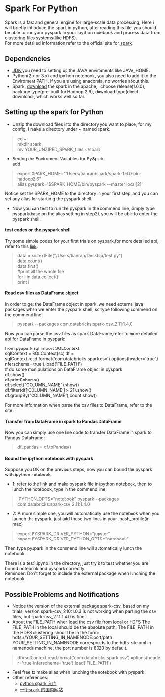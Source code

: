 #  Spark For Python
Spark is a fast and general engine for large-scale data processing, Here i will
briefly introduce the spark in python, after reading this file, you should be able
to run your pyspark in your ipython notebook and process data from clustering files systems(like HDFS).  
For more detailed information,refer to the official site for [spark](http://spark.apache.org/).

##  Dependencies
- [JDK](http://www.oracle.com/technetwork/java/javase/downloads/index.html),you need to setting up the JAVA enviroments like JAVA_HOME.  
- Python(2.x or 3.x) and ipython notebook, you also need to add it to the Enviroment PATH. If you are using anaconda, no worries about this.
- Spark, [download](http://spark.apache.org/downloads.html) the spark in the apache, I choose release(1.6.0), package type(pre-built for Hadoop 2.6), download type(direct download), which works well so far.

##  Setting up the spark for Python
- Unzip the download files into the directory you want to place, for my config, I make a directory under ~ named spark.    
> cd ~  
mkdir spark  
mv YOUR_UNZIPED_SPARK_files ~/spark

- Setting the Enviroment Variables for PySpark  
add  
> export SPARK_HOME="/Users/tianran/spark/spark-1.6.0-bin-hadoop2.6"  
alias pyspark='$SPARK_HOME/bin/pyspark --master local[2]'

Notice set the SPARK_HOME to the directory in your first step, and you can set any alias for startin g the pyspark shell.

- Now you can test to run the pyspark in the commend line, simply type pyspark(base on the alias setting in step2), you will be able to enter the pyspark shell.

#### test codes on the pyspark shell
Try some simple codes for your first trials on pyspark,for more detailed api, refer to this [link](http://spark.apache.org/examples.html):
> data = sc.textFile("/Users/tianran/Desktop/test.py")  
data.count()  
data.first()  
\#print all the whole file  
for i in data.collect():  
print i

#### Read csv files as DataFrame object
In order to get the DataFrame object in spark, we need external java packages when we enter the pyspark shell, so type following commend on the commend line:
> pyspark --packages com.databricks:spark-csv_2.11:1.4.0


Now you can parse the csv files as spark DataFrame,refer to more detailed [api](http://spark.apache.org/docs/latest/api/python/pyspark.sql.html#pyspark.sql.DataFrame) for DataFrame in pyspark:
>
from pyspark.sql import SQLContext  
sqlContext = SQLContext(sc)
df = sqlContext.read.format('com.databricks.spark.csv').options(header='true',inferschema='true').load('FILE_PATH')    
\# do some manipulations on DataFrame object in pyspark   
df.show()    
df.printSchema()     
df.select("COLUMN_NAME").show()  
df.filter(df[‘COLUMN_NAME’] > 21).show()  
df.groupBy(“COLUMN_NAME”),count.show()  

For more information when parse the csv files to DataFrame, refer to the [site](https://github.com/databricks/spark-csv).

#### Transfer from DataFrame in spark to Pandas DataFrame
Now you can simply use one line code to transfer DataFrame in spark to Pandas DataFrame:
>df_pandas = df.toPandas()

#### Bound the ipython notebook with pyspark
Suppose you OK on the previous steps, now you can bound the pyspark with ipython notebook,   
- 1: refer to the [link](https://gist.github.com/ololobus/4c221a0891775eaa86b0)  and make pyspark file in ipython notebook, then
to lunch the notebook, type in the commend line:
>IPYTHON_OPTS="notebook" pyspark --packages com.databricks:spark-csv_2.11:1.4.0


- 2: A more simple one, you will automatically use the notebook when you launch the pyspark, just add these two lines in your .bash_profile(in mac)
>export PYSPARK_DRIVER_PYTHON="jupyter"  
export PYSPARK_DRIVER_PYTHON_OPTS="notebook"

Then type pyspark in the commend line will automatically lunch the notebook.

There is a test1.ipynb in the directory, just try it to test whether you are bound notebook and pyspark correctly.   
Reminder: Don't forget to include the external package when lunching the notebook.

## Possible Problems and Notifications
- Notice the version of the external package spark-csv, based on my trials, version spark-csv_2.10:1.0.3 is not working when parsing the csv files, but spark-csv_2.11:1.4.0 is fine.
- About the FILE_PATH when load the csv file from local or HDFS
The FILE_PATH in the local should be the absolute path. The FILE_PATH in the HDFS clustering should be in the form:  
hdfs://YOUR_SETTING_IN_NAMENODE:port/path  
YOUR_SETTING_IN_NAMENODE corresponds to the hdfs-site.xml in namenode machine, the port number is 8020 by default.
>df=sqlContext.read.format('com.databricks.spark.csv').options(header='true',inferschema='true').load('FILE_PATH')
- Feel free to make alias when lunching the notebook with pyspark.
- Other references:
   - [python spark 入门](http://blog.jobbole.com/86232/)
   - [一个spark 的国内网站](http://www.iteblog.com/archives/tag/spark)
